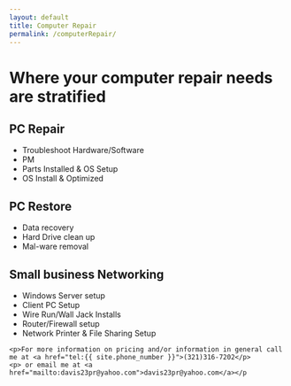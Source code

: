 ```yaml
---
layout: default
title: Computer Repair
permalink: /computerRepair/
---
```


<div class="home">
    <h1 class="page-heading">Where your computer repair needs are stratified</h1>
<div class="section group">
	<div class="col span_1_of_2">
	<h2>PC Repair</h2>
        <ul class="repairRates">
            <li>Troubleshoot Hardware/Software</li>
            <li>PM</li>
            <li>Parts Installed & OS Setup</li>
            <li>OS Install & Optimized</li>
        </ul>
	</div>
	<div class="col span_1_of_2">
	<h2>PC Restore</h2>
        <ul class="repairRates">
            <li>Data recovery</li>
            <li>Hard Drive clean up</li>
            <li>Mal-ware removal</li>
        </ul>
	</div>
</div>
<h2>Small business Networking</h2>
    <ul class="repairRates">
        <li>Windows Server setup</li>
        <li>Client PC Setup</li>
        <li>Wire Run/Wall Jack Installs</li>
        <li>Router/Firewall setup</li>
        <li>Network Printer & File Sharing Setup</li>
    </ul>

    <p>For more information on pricing and/or information in general call me at <a href="tel:{{ site.phone_number }}">(321)316-7202</p>
    <p> or email me at <a href="mailto:davis23pr@yahoo.com">davis23pr@yahoo.com</a></p
</div>